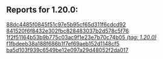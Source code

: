 <h2>Reports for 1.20.0:</h2>
<p>
<a href="88dc4485f0845f51c97e5b95cf65d311f6cdcd92">88dc4485f0845f51c97e5b95cf65d311f6cdcd92</a><br/>
<a href="841520f6f8432e302fbc828483037b2d578c5f76">841520f6f8432e302fbc828483037b2d578c5f76</a><br/>
<a href="1f2f51164b53b9b775c03ac9f1e23e7b70c74b05">1f2f51164b53b9b775c03ac9f1e23e7b70c74b05 <em>(tag: 1.20.0)</em></a><br/>
<a href="f1fbdeeb38a188f686b1f7ef69aeb152d1148cf5">f1fbdeeb38a188f686b1f7ef69aeb152d1148cf5</a><br/>
<a href="ba5d103f939c6549be12e097a29d48052f2da017">ba5d103f939c6549be12e097a29d48052f2da017</a><br/>
